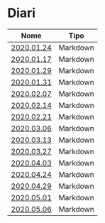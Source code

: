 # Diari
|Nome|Tipo|
|---|---|
|<a href="FaceLock_2020-01-24.docx" download="FaceLock_2020-01-24.docx">2020.01.24</a>|Markdown|
|<a href="FaceLock_2020-01-17.docx" download="FaceLock_2020-01-17.docx">2020.01.17</a>|Markdown|
|<a href="FaceLock_2020-01-29.docx" download="FaceLock_2020-01-29.docx">2020.01.29</a>|Markdown|
|<a href="FaceLock_2020-01-31.docx" download="FaceLock_2020-01-31.docx">2020.01.31</a>|Markdown|
|<a href="FaceLock_2020-02-07.docx" download="FaceLock_2020-02-07.docx">2020.02.07</a>|Markdown|
|<a href="FaceLock_2020-02-14.docx" download="FaceLock_2020-02-14.docx">2020.02.14</a>|Markdown|
|<a href="FaceLock_2020-02-21.docx" download="FaceLock_2020-02-21.docx">2020.02.21</a>|Markdown|
|<a href="FaceLock_2020-03-06.docx" download="FaceLock_2020-03-06.docx">2020.03.06</a>|Markdown|
|<a href="FaceLock_2020-03-13.docx" download="FaceLock_2020-03-13.docx">2020.03.13</a>|Markdown|
|<a href="FaceLock_2020-03-27.docx" download="FaceLock_2020-03-27.docx">2020.03.27</a>|Markdown|
|<a href="FaceLock_2020-04-03.docx" download="FaceLock_2020-04-03.docx">2020.04.03</a>|Markdown|
|<a href="FaceLock_2020-04-24.docx" download="FaceLock_2020-04-24.docx">2020.04.24</a>|Markdown|
|<a href="FaceLock_2020-04-29.docx" download="FaceLock_2020-04-29.docx">2020.04.29</a>|Markdown|
|<a href="FaceLock_2020-05-01.docx" download="FaceLock_2020-05-01.docx">2020.05.01</a>|Markdown|
|<a href="FaceLock_2020-05-06.docx" download="FaceLock_2020-05-06.docx">2020.05.06</a>|Markdown|